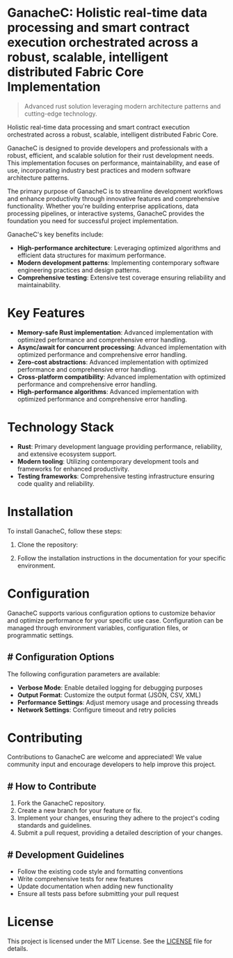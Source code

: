 <!-- fallback_GanacheC_20251008120132_37231 -->

# GanacheC: Holistic real-time data processing and smart contract execution orchestrated across a robust, scalable, intelligent distributed Fabric Core Implementation
> Advanced rust solution leveraging modern architecture patterns and cutting-edge technology.

Holistic real-time data processing and smart contract execution orchestrated across a robust, scalable, intelligent distributed Fabric Core.

GanacheC is designed to provide developers and professionals with a robust, efficient, and scalable solution for their rust development needs. This implementation focuses on performance, maintainability, and ease of use, incorporating industry best practices and modern software architecture patterns.

The primary purpose of GanacheC is to streamline development workflows and enhance productivity through innovative features and comprehensive functionality. Whether you're building enterprise applications, data processing pipelines, or interactive systems, GanacheC provides the foundation you need for successful project implementation.

GanacheC's key benefits include:

* **High-performance architecture**: Leveraging optimized algorithms and efficient data structures for maximum performance.
* **Modern development patterns**: Implementing contemporary software engineering practices and design patterns.
* **Comprehensive testing**: Extensive test coverage ensuring reliability and maintainability.

# Key Features

* **Memory-safe Rust implementation**: Advanced implementation with optimized performance and comprehensive error handling.
* **Async/await for concurrent processing**: Advanced implementation with optimized performance and comprehensive error handling.
* **Zero-cost abstractions**: Advanced implementation with optimized performance and comprehensive error handling.
* **Cross-platform compatibility**: Advanced implementation with optimized performance and comprehensive error handling.
* **High-performance algorithms**: Advanced implementation with optimized performance and comprehensive error handling.

# Technology Stack

* **Rust**: Primary development language providing performance, reliability, and extensive ecosystem support.
* **Modern tooling**: Utilizing contemporary development tools and frameworks for enhanced productivity.
* **Testing frameworks**: Comprehensive testing infrastructure ensuring code quality and reliability.

# Installation

To install GanacheC, follow these steps:

1. Clone the repository:


2. Follow the installation instructions in the documentation for your specific environment.

# Configuration

GanacheC supports various configuration options to customize behavior and optimize performance for your specific use case. Configuration can be managed through environment variables, configuration files, or programmatic settings.

## # Configuration Options

The following configuration parameters are available:

* **Verbose Mode**: Enable detailed logging for debugging purposes
* **Output Format**: Customize the output format (JSON, CSV, XML)
* **Performance Settings**: Adjust memory usage and processing threads
* **Network Settings**: Configure timeout and retry policies

# Contributing

Contributions to GanacheC are welcome and appreciated! We value community input and encourage developers to help improve this project.

## # How to Contribute

1. Fork the GanacheC repository.
2. Create a new branch for your feature or fix.
3. Implement your changes, ensuring they adhere to the project's coding standards and guidelines.
4. Submit a pull request, providing a detailed description of your changes.

## # Development Guidelines

* Follow the existing code style and formatting conventions
* Write comprehensive tests for new features
* Update documentation when adding new functionality
* Ensure all tests pass before submitting your pull request

# License

This project is licensed under the MIT License. See the [LICENSE](https://github.com/Hajjouz/GanacheC/blob/main/LICENSE) file for details.
